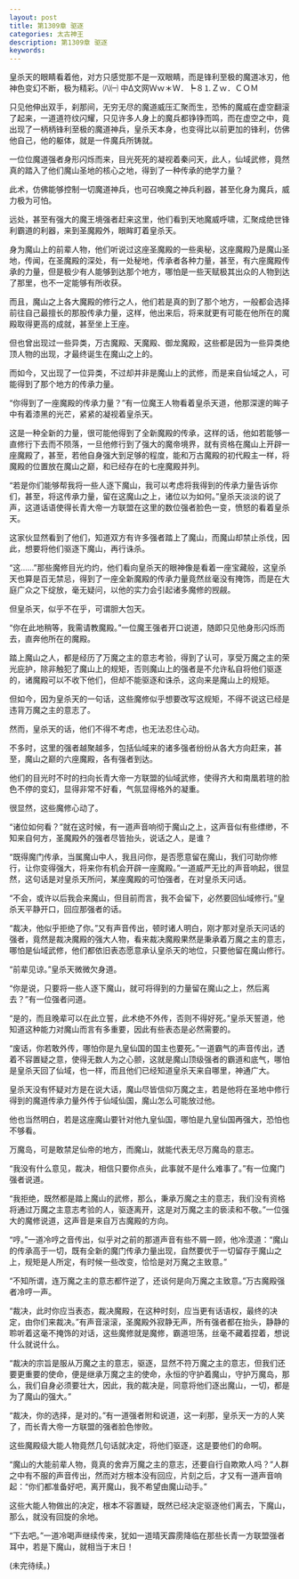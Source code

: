 ```yaml
---
layout: post
title: 第1309章 驱逐
categories: 太古神王
description: 第1309章 驱逐
keywords:
---
```


皇杀天的眼睛看着他，对方只感觉那不是一双眼睛，而是锋利至极的魔道冰刃，他神色变幻不断，极为精彩。㈧㈠ 中Δ文网Ｗｗ＊Ｗ．┡８⒈Ｚｗ．ＣＯＭ

只见他伸出双手，刹那间，无穷无尽的魔道威压汇聚而生，恐怖的魔威在虚空翻滚了起来，一道道符纹闪耀，只见许多人身上的魔兵都铮铮而鸣，而在虚空之中，竟出现了一柄柄锋利至极的魔道神兵，皇杀天本身，也变得比以前更加的锋利，仿佛他自己，他的躯体，就是一件魔兵所铸就。

一位位魔道强者身形闪烁而来，目光死死的凝视着秦问天，此人，仙域武修，竟然真的踏入了他们魔山圣地的核心之地，得到了一种传承的绝学力量？

此术，仿佛能够控制一切魔道神兵，也可召唤魔之神兵利器，甚至化身为魔兵，威力极为可怕。

远处，甚至有强大的魔王境强者赶来这里，他们看到天地魔威呼啸，汇聚成绝世锋利霸道的利器，来到圣魔殿外，眼眸盯着皇杀天。

身为魔山上的前辈人物，他们听说过这座圣魔殿的一些奥秘，这座魔殿乃是魔山圣地，传闻，在圣魔殿的深处，有一处秘地，传承者各种力量，甚至，有六座魔殿传承的力量，但是极少有人能够到达那个地方，哪怕是一些天赋极其出众的人物到达了那里，也不一定能够有所收获。

而且，魔山之上各大魔殿的修行之人，他们若是真的到了那个地方，一般都会选择前往自己最擅长的那股传承力量，这样，他出来后，将来就更有可能在他所在的魔殿取得更高的成就，甚至坐上王座。

但也曾出现过一些异类，万古魔殿、天魔殿、御龙魔殿，这些都是因为一些异类绝顶人物的出现，才最终诞生在魔山之上的。

而如今，又出现了一位异类，不过却并非是魔山上的武修，而是来自仙域之人，可能得到了那个地方的传承力量。

“你得到了一座魔殿的传承力量？”有一位魔王人物看着皇杀天道，他那深邃的眸子中有着漆黑的光芒，紧紧的凝视着皇杀天。

这是一种全新的力量，很可能他得到了全新魔殿的传承，这样的话，他如若能够一直修行下去而不陨落，一旦他修行到了强大的魔帝境界，就有资格在魔山上开辟一座魔殿了，甚至，若他自身强大到足够的程度，能和万古魔殿的初代殿主一样，将魔殿的位置放在魔山之巅，和已经存在的七座魔殿并列。

“若是你们能够帮我将一些人逐下魔山，我可以考虑将我得到的传承力量告诉你们，甚至，将这传承力量，留在这魔山之上，诸位以为如何。”皇杀天淡淡的说了声，这道话语使得长青大帝一方联盟在这里的数位强者脸色一变，愤怒的看着皇杀天。

这家伙显然看到了他们，知道双方有许多强者踏上了魔山，而魔山却禁止杀伐，因此，想要将他们驱逐下魔山，再行诛杀。

“这……”那些魔修目光灼灼，他们看向皇杀天的眼神像是看着一座宝藏般，这皇杀天也算是百无禁忌，得到了一座全新魔殿的传承力量竟然丝毫没有掩饰，而是在大庭广众之下绽放，毫无疑问，以他的实力会引起诸多魔修的觊觎。

但皇杀天，似乎不在乎，可谓胆大包天。

“你在此地稍等，我需请教魔殿。”一位魔王强者开口说道，随即只见他身形闪烁而去，直奔他所在的魔殿。

踏上魔山之人，都是经历了万魔之主的意志考验，得到了认可，享受万魔之主的荣光庇护，除非触犯了魔山上的规矩，否则魔山上的强者是不允许私自将他们驱逐的，诸魔殿可以不收下他们，但却不能驱逐和诛杀，这向来是魔山上的规矩。

但如今，因为皇杀天的一句话，这些魔修似乎想要改写这规矩，不得不说这已经是违背万魔之主的意志了。

然而，皇杀天的话，他们不得不考虑，也无法忍住心动。

不多时，这里的强者越聚越多，包括仙域来的诸多强者纷纷从各大方向赶来，甚至，魔山之巅的六座魔殿，各有强者到达。

他们的目光时不时的扫向长青大帝一方联盟的仙域武修，使得齐大和南凰若瑄的脸色不停的变幻，显得非常不好看，气氛显得格外的凝重。

很显然，这些魔修心动了。

“诸位如何看？”就在这时候，有一道声音响彻于魔山之上，这声音似有些缥缈，不知来自何方，圣魔殿外的强者尽皆抬头，说话之人，是谁？

“既得魔门传承，当属魔山中人，我且问你，是否愿意留在魔山，我们可助你修行，让你变得强大，将来你有机会开辟一座魔殿。”一道威严无比的声音响起，很显然，这句话是对皇杀天所问，某座魔殿的可怕强者，在对皇杀天问话。

“不会，或许以后我会来魔山，但目前而言，我不会留下，必然要回仙域修行。”皇杀天平静开口，回应那强者的话。

“裁决，他似乎拒绝了你。”又有声音传出，顿时诸人明白，刚才那对皇杀天问话的强者，竟然是裁决魔殿的强大人物，看来裁决魔殿果然是秉承着万魔之主的意志，哪怕是仙域武修，他们都依旧表态愿意承认皇杀天的地位，只要他留在魔山修行。

“前辈见谅。”皇杀天微微欠身道。

“你是说，只要将一些人逐下魔山，就可将得到的力量留在魔山之上，然后离去？”有一位强者问道。

“是的，而且晚辈可以在此立誓，此术绝不外传，否则不得好死。”皇杀天誓道，他知道这种能力对魔山而言有多重要，因此有些表态是必然需要的。

“废话，你若敢外传，哪怕你是九皇仙国的国主也要死。”一道霸气的声音传出，透着不容置疑之意，使得无数人为之心颤，这就是魔山顶级强者的霸道和底气，哪怕是皇杀天回了仙域，也一样，而且他们已经知道皇杀天来自哪里，神通广大。

皇杀天没有怀疑对方是在说大话，魔山尽皆信仰万魔之主，若是他将在圣地中修行得到的魔道传承力量外传于仙域仙国，魔山怎么可能放过他。

他也当然明白，若是这座魔山要针对他九皇仙国，哪怕是九皇仙国再强大，恐怕也不够看。

万魔岛，可是敢禁足仙帝的地方，而魔山，就能代表无尽万魔岛的意志。

“我没有什么意见，裁决，相信只要你点头，此事就不是什么难事了。”有一位魔门强者说道。

“我拒绝，既然都是踏上魔山的武修，那么，秉承万魔之主的意志，我们没有资格将通过万魔之主意志考验的人，驱逐离开，这是对万魔之主的亵渎和不敬。”一位强大的魔修说道，这声音是来自万古魔殿的方向。

“哼。”一道冷哼之音传出，似乎对之前的那道声音有些不屑一顾，他冷漠道：“魔山的传承高于一切，既有全新的魔门传承力量出现，自然要优于一切留存于魔山之上，规矩是人所定，有时候一些改变，恰恰是对万魔之主致意。”

“不知所谓，连万魔之主的意志都忤逆了，还谈何是向万魔之主致意。”万古魔殿强者冷哼一声。

“裁决，此时你应当表态，裁决魔殿，在这种时刻，应当更有话语权，最终的决定，由你们来裁决。”有声音滚滚，圣魔殿外寂静无声，所有强者都在抬头，静静的聆听着这毫不掩饰的对话，这些魔修就是魔修，霸道坦荡，丝毫不藏着捏着，想说什么就说什么。

“裁决的宗旨是服从万魔之主的意志，驱逐，显然不符万魔之主的意志，但我们还要更重要的使命，便是继承万魔之主的使命，永恒的守护着魔山，守护万魔岛，那么，我们自身必须要壮大，因此，我的裁决是，同意将他们逐出魔山，一切，都是为了魔山的强大。”

“裁决，你的选择，是对的。”有一道强者附和说道，这一刹那，皇杀天一方的人笑了，而长青大帝一方联盟的强者脸色惨败。

这些魔殿级大能人物竟然几句话就决定，将他们驱逐，这是要他们的命啊。

“魔山的大能前辈人物，竟真的舍弃万魔之主的意志，还要自行自欺欺人吗？”人群之中有不服的声音传出，然而对方根本没有回应，片刻之后，才又有一道声音响起：“你们都准备好吧，离开魔山，我不希望由魔山动手。”

这些大能人物做出的决定，根本不容置疑，既然已经决定驱逐他们离去，下魔山，那么，就没有回旋的余地。

“下去吧。”一道冷喝声继续传来，犹如一道晴天霹雳降临在那些长青一方联盟强者耳中，若是下魔山，就相当于末日！

(未完待续。)
